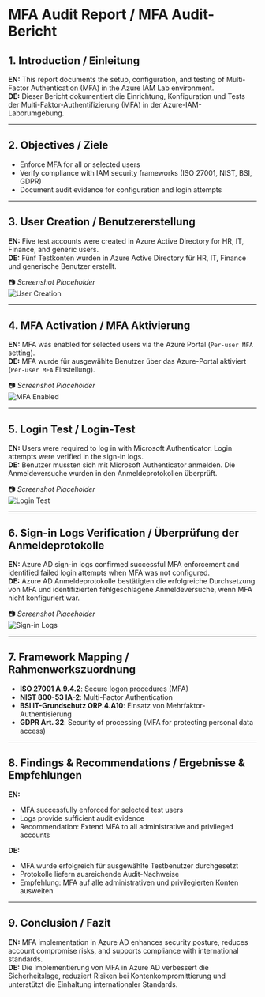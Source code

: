 # MFA Audit Report / MFA Audit-Bericht

## 1. Introduction / Einleitung
**EN:** This report documents the setup, configuration, and testing of Multi-Factor Authentication (MFA) in the Azure IAM Lab environment.  
**DE:** Dieser Bericht dokumentiert die Einrichtung, Konfiguration und Tests der Multi-Faktor-Authentifizierung (MFA) in der Azure-IAM-Laborumgebung.  

---

## 2. Objectives / Ziele
- Enforce MFA for all or selected users  
- Verify compliance with IAM security frameworks (ISO 27001, NIST, BSI, GDPR)  
- Document audit evidence for configuration and login attempts  

---

## 3. User Creation / Benutzererstellung
**EN:** Five test accounts were created in Azure Active Directory for HR, IT, Finance, and generic users.  
**DE:** Fünf Testkonten wurden in Azure Active Directory für HR, IT, Finance und generische Benutzer erstellt.  

📷 *Screenshot Placeholder*  
![User Creation](./Screenshots/01_User_Creation.png)

---

## 4. MFA Activation / MFA Aktivierung
**EN:** MFA was enabled for selected users via the Azure Portal (`Per-user MFA` setting).  
**DE:** MFA wurde für ausgewählte Benutzer über das Azure-Portal aktiviert (`Per-user MFA` Einstellung).  

📷 *Screenshot Placeholder*  
![MFA Enabled](./Screenshots/02_Enable_MFA.png)

---

## 5. Login Test / Login-Test
**EN:** Users were required to log in with Microsoft Authenticator. Login attempts were verified in the sign-in logs.  
**DE:** Benutzer mussten sich mit Microsoft Authenticator anmelden. Die Anmeldeversuche wurden in den Anmeldeprotokollen überprüft.  

📷 *Screenshot Placeholder*  
![Login Test](./Screenshots/03_Login_Test.png)

---

## 6. Sign-in Logs Verification / Überprüfung der Anmeldeprotokolle
**EN:** Azure AD sign-in logs confirmed successful MFA enforcement and identified failed login attempts when MFA was not configured.  
**DE:** Azure AD Anmeldeprotokolle bestätigten die erfolgreiche Durchsetzung von MFA und identifizierten fehlgeschlagene Anmeldeversuche, wenn MFA nicht konfiguriert war.  

📷 *Screenshot Placeholder*  
![Sign-in Logs](./Screenshots/04_SignInLogs.png)

---

## 7. Framework Mapping / Rahmenwerkszuordnung
- **ISO 27001 A.9.4.2**: Secure logon procedures (MFA)  
- **NIST 800-53 IA-2**: Multi-Factor Authentication  
- **BSI IT-Grundschutz ORP.4.A10**: Einsatz von Mehrfaktor-Authentisierung  
- **GDPR Art. 32**: Security of processing (MFA for protecting personal data access)  

---

## 8. Findings & Recommendations / Ergebnisse & Empfehlungen
**EN:**  
- MFA successfully enforced for selected test users  
- Logs provide sufficient audit evidence  
- Recommendation: Extend MFA to all administrative and privileged accounts  

**DE:**  
- MFA wurde erfolgreich für ausgewählte Testbenutzer durchgesetzt  
- Protokolle liefern ausreichende Audit-Nachweise  
- Empfehlung: MFA auf alle administrativen und privilegierten Konten ausweiten  

---

## 9. Conclusion / Fazit
**EN:** MFA implementation in Azure AD enhances security posture, reduces account compromise risks, and supports compliance with international standards.  
**DE:** Die Implementierung von MFA in Azure AD verbessert die Sicherheitslage, reduziert Risiken bei Kontenkompromittierung und unterstützt die Einhaltung internationaler Standards.  
